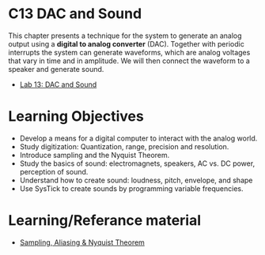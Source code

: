 C13 DAC and Sound
=================
This chapter presents a technique for the system to generate an analog output using a **digital to analog converter** (DAC). Together with periodic interrupts the system can generate waveforms, which are analog voltages that vary in time and in amplitude. We will then connect the waveform to a speaker and generate sound.

* [Lab 13: DAC and Sound](https://www.youtube.com/watch?v=Yn3JcL_Du5g&lc=z13uhx0ptym1zbqyy04cchiaznudsp2ysu00k)


Learning Objectives
=================

* Develop a means for a digital computer to interact with the analog world.
* Study digitization: Quantization, range, precision and resolution.
* Introduce sampling and the Nyquist Theorem.
* Study the basics of sound: electromagnets, speakers, AC vs. DC power, perception of sound.
* Understand how to create sound: loudness, pitch, envelope, and shape
* Use SysTick to create sounds by programming variable frequencies.

Learning/Referance material
=================
* [Sampling, Aliasing & Nyquist Theorem](https://www.youtube.com/watch?v=yWqrx08UeUs)